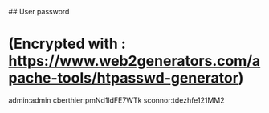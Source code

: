 ## User password 
# (Encrypted with : https://www.web2generators.com/apache-tools/htpasswd-generator)

admin:admin
cberthier:pmNd1ldFE7WTk
sconnor:tdezhfe121MM2